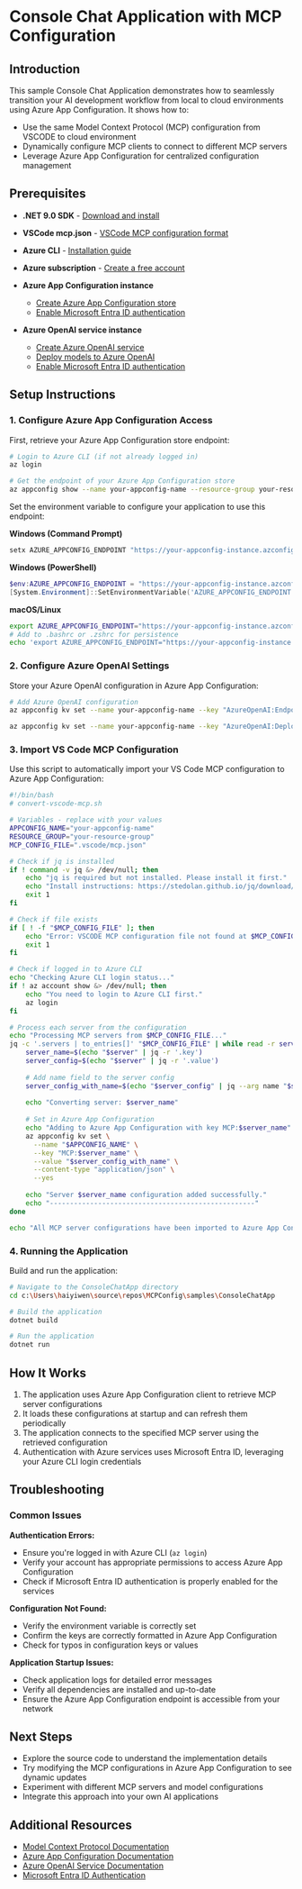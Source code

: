# Console Chat Application with MCP Configuration

## Introduction

This sample Console Chat Application demonstrates how to seamlessly transition your AI development workflow from local to cloud environments using Azure App Configuration. It shows how to:

- Use the same Model Context Protocol (MCP) configuration from VSCODE to cloud environment
- Dynamically configure MCP clients to connect to different MCP servers
- Leverage Azure App Configuration for centralized configuration management

## Prerequisites

- **.NET 9.0 SDK** - [Download and install](https://dotnet.microsoft.com/download/dotnet/9.0)

- **VSCode mcp.json** - [VSCode MCP configuration format](https://code.visualstudio.com/docs/copilot/chat/mcp-servers#_configuration-format)

- **Azure CLI** - [Installation guide](https://docs.microsoft.com/cli/azure/install-azure-cli)

- **Azure subscription** - [Create a free account](https://azure.microsoft.com/free/)

- **Azure App Configuration instance**
  - [Create Azure App Configuration store](https://learn.microsoft.com/en-us/azure/azure-app-configuration/quickstart-azure-app-configuration-create?tabs=azure-portal)
  - [Enable Microsoft Entra ID authentication](https://learn.microsoft.com/en-us/azure/azure-app-configuration/concept-enable-rbac)

- **Azure OpenAI service instance**
  - [Create Azure OpenAI service](https://learn.microsoft.com/en-us/azure/ai-services/openai/how-to/create-resource)
  - [Deploy models to Azure OpenAI](https://learn.microsoft.com/en-us/azure/ai-services/openai/how-to/create-resource)
  - [Enable Microsoft Entra ID authentication](https://learn.microsoft.com/en-us/azure/ai-services/authentication?tabs=powershell#authenticate-with-azure-ad)

## Setup Instructions

### 1. Configure Azure App Configuration Access

First, retrieve your Azure App Configuration store endpoint:

```bash
# Login to Azure CLI (if not already logged in)
az login

# Get the endpoint of your Azure App Configuration store
az appconfig show --name your-appconfig-name --resource-group your-resource-group --query endpoint --output tsv
```

Set the environment variable to configure your application to use this endpoint:

**Windows (Command Prompt)**
```cmd
setx AZURE_APPCONFIG_ENDPOINT "https://your-appconfig-instance.azconfig.io"
```

**Windows (PowerShell)**
```powershell
$env:AZURE_APPCONFIG_ENDPOINT = "https://your-appconfig-instance.azconfig.io"
[System.Environment]::SetEnvironmentVariable('AZURE_APPCONFIG_ENDPOINT', 'https://your-appconfig-instance.azconfig.io', 'User')
```

**macOS/Linux**
```bash
export AZURE_APPCONFIG_ENDPOINT="https://your-appconfig-instance.azconfig.io"
# Add to .bashrc or .zshrc for persistence
echo 'export AZURE_APPCONFIG_ENDPOINT="https://your-appconfig-instance.azconfig.io"' >> ~/.bashrc
```

### 2. Configure Azure OpenAI Settings

Store your Azure OpenAI configuration in Azure App Configuration:

```bash
# Add Azure OpenAI configuration
az appconfig kv set --name your-appconfig-name --key "AzureOpenAI:Endpoint" --value "https://your-openai-instance.openai.azure.com/" --yes

az appconfig kv set --name your-appconfig-name --key "AzureOpenAI:Deployment" --value "your-model-deployment-name" --yes
```

### 3. Import VS Code MCP Configuration

Use this script to automatically import your VS Code MCP configuration to Azure App Configuration:

```bash
#!/bin/bash
# convert-vscode-mcp.sh

# Variables - replace with your values
APPCONFIG_NAME="your-appconfig-name"
RESOURCE_GROUP="your-resource-group"
MCP_CONFIG_FILE=".vscode/mcp.json"

# Check if jq is installed
if ! command -v jq &> /dev/null; then
    echo "jq is required but not installed. Please install it first."
    echo "Install instructions: https://stedolan.github.io/jq/download/"
    exit 1
fi

# Check if file exists
if [ ! -f "$MCP_CONFIG_FILE" ]; then
    echo "Error: VSCODE MCP configuration file not found at $MCP_CONFIG_FILE"
    exit 1
fi

# Check if logged in to Azure CLI
echo "Checking Azure CLI login status..."
if ! az account show &> /dev/null; then
    echo "You need to login to Azure CLI first."
    az login
fi

# Process each server from the configuration
echo "Processing MCP servers from $MCP_CONFIG_FILE..."
jq -c '.servers | to_entries[]' "$MCP_CONFIG_FILE" | while read -r server; do
    server_name=$(echo "$server" | jq -r '.key')
    server_config=$(echo "$server" | jq -r '.value')
    
    # Add name field to the server config
    server_config_with_name=$(echo "$server_config" | jq --arg name "$server_name" '. + {name: $name}')
    
    echo "Converting server: $server_name"
    
    # Set in Azure App Configuration
    echo "Adding to Azure App Configuration with key MCP:$server_name"
    az appconfig kv set \
      --name "$APPCONFIG_NAME" \
      --key "MCP:$server_name" \
      --value "$server_config_with_name" \
      --content-type "application/json" \
      --yes
    
    echo "Server $server_name configuration added successfully."
    echo "---------------------------------------------------"
done

echo "All MCP server configurations have been imported to Azure App Configuration."
```

### 4. Running the Application

Build and run the application:

```bash
# Navigate to the ConsoleChatApp directory
cd c:\Users\haiyiwen\source\repos\MCPConfig\samples\ConsoleChatApp

# Build the application
dotnet build

# Run the application
dotnet run
```

## How It Works

1. The application uses Azure App Configuration client to retrieve MCP server configurations
2. It loads these configurations at startup and can refresh them periodically
3. The application connects to the specified MCP server using the retrieved configuration
4. Authentication with Azure services uses Microsoft Entra ID, leveraging your Azure CLI login credentials

## Troubleshooting

### Common Issues

**Authentication Errors:**
- Ensure you're logged in with Azure CLI (`az login`)
- Verify your account has appropriate permissions to access Azure App Configuration
- Check if Microsoft Entra ID authentication is properly enabled for the services

**Configuration Not Found:**
- Verify the environment variable is correctly set
- Confirm the keys are correctly formatted in Azure App Configuration
- Check for typos in configuration keys or values

**Application Startup Issues:**
- Check application logs for detailed error messages
- Verify all dependencies are installed and up-to-date
- Ensure the Azure App Configuration endpoint is accessible from your network

## Next Steps

- Explore the source code to understand the implementation details
- Try modifying the MCP configurations in Azure App Configuration to see dynamic updates
- Experiment with different MCP servers and model configurations
- Integrate this approach into your own AI applications

## Additional Resources

- [Model Context Protocol Documentation](https://github.com/microsoft/mcp)
- [Azure App Configuration Documentation](https://learn.microsoft.com/en-us/azure/azure-app-configuration/)
- [Azure OpenAI Service Documentation](https://learn.microsoft.com/en-us/azure/ai-services/openai/)
- [Microsoft Entra ID Authentication](https://learn.microsoft.com/en-us/azure/active-directory/authentication/)
